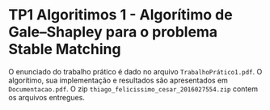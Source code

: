 # TP1 Algoritimos 1 - Algorítimo de Gale–Shapley para o problema Stable Matching

O enunciado do trabalho prático é dado no arquivo `TrabalhoPrático1.pdf`. O algorítimo, sua implementação e resultados são apresentados em `Documentacao.pdf`. O zip `thiago_felicissimo_cesar_2016027554.zip` contem os arquivos entregues.

